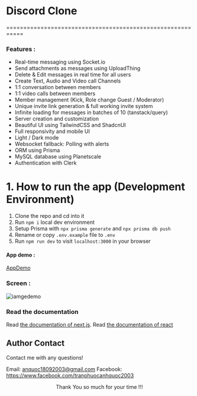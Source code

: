 # Discord Clone

===========================================================

### Features :

- Real-time messaging using Socket.io
- Send attachments as messages using UploadThing
- Delete & Edit messages in real time for all users
- Create Text, Audio and Video call Channels
- 1:1 conversation between members
- 1:1 video calls between members
- Member management (Kick, Role change Guest / Moderator)
- Unique invite link generation & full working invite system
- Infinite loading for messages in batches of 10 (tanstack/query)
- Server creation and customization
- Beautiful UI using TailwindCSS and ShadcnUI
- Full responsivity and mobile UI
- Light / Dark mode
- Websocket fallback: Polling with alerts
- ORM using Prisma
- MySQL database using Planetscale
- Authentication with Clerk

# 1. How to run the app (Development Environment)

1. Clone the repo and cd into it
2. Run `npm i` local dev environment
3. Setup Prisma with `npx prisma generate` and `npx prisma db push`
4. Rename or copy `.env.example` file to `.env`
5. Run `npm run dev` to visit `localhost:3000` in your browser

#### App demo :

[AppDemo](https://anhquocdev-discord.vercel.app/)

### Screen :

![iamgedemo](https://res.cloudinary.com/dadvtny30/image/upload/v1728472560/portfolio/project/puxkh34xpzdljt3ofj9d.png)

### Read the documentation

Read [the documentation of next.js](https://nextjs.org/).
Read [the documentation of react](https://react.dev/)

## Author Contact

Contact me with any questions!<br>

Email: anquoc18092003@gmail.com
Facebook: https://www.facebook.com/tranphuocanhquoc2003

<p style="text-align:center">Thank You so much for your time !!!</p>
